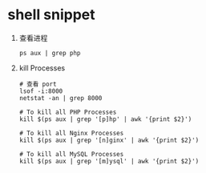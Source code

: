 # shell snippet

1. 查看进程

    ```
    ps aux | grep php
    ```

2. kill Processes

    ```shell
    # 查看 port
    lsof -i:8000
    netstat -an | grep 8000
    
    # To kill all PHP Processes
    kill $(ps aux | grep '[p]hp' | awk '{print $2}')

    # To kill all Nginx Processes
    kill $(ps aux | grep '[n]ginx' | awk '{print $2}')

    # To kill all MySQL Processes
    kill $(ps aux | grep '[m]ysql' | awk '{print $2}')
    ```
